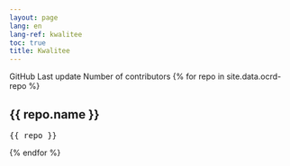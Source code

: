```yaml
---
layout: page
lang: en
lang-ref: kwalitee
toc: true
title: Kwalitee
---
```



<table class="table"> <thead>
    <tr>
      GitHub
    </tr>
    <tr>
      Last update
    </tr>
    <tr>
      Number of contributors
    </tr>
  </thead> 
  <tbody>
    {% for repo in site.data.ocrd-repo %}
    <h2>{{ repo.name }}</h2>
    <pre>{{ repo }} </pre>
    {% endfor %}
  </tbody>
  <table>
